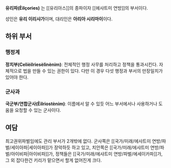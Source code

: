 **유리파(Èilçories)** 는 [[유리아스]]의 종파이자 [[에샤트미 연방]]의 부서이다.

성인은 **유리 이리샤가**이며, 대리인은 **아리아 시리마이**이다.

## 하위 부서

### 행정계

**정치부(Celièilriesèlinènim)**: 전체적인 행정 사무를 처리하고 정책을 통과시킨다. 자체적으로 법을 만들 수 있는 권한이 있다. 다만 이 경우 다섯 행정과 부서의 만장일치가 있어야 한다.

### 군사과

**국군부/연합군사(Èilriostènim)**: 이름에서 알 수 있듯 어느 부서에서나 사용하거나 도움을 요청할 수 있는 군사이다.

## 여담

최고권위파벌임에도 관리 부서가 2개밖에 없다.
군사쪽은 [[국가/미래/에샤트미 연방/파벌/세이아파|세이아파]]가 장악하듯 하고 있고, 치안쪽은 [[국가/미래/에샤트미 연방/파벌/아이비파|아이비파]]가, 정책들은 [[국가/미래/에샤트미 연방/파벌/에세이카파]]가, 그 외 잡다한건 키리가 맡으면서 할게 없어진게 크다. 